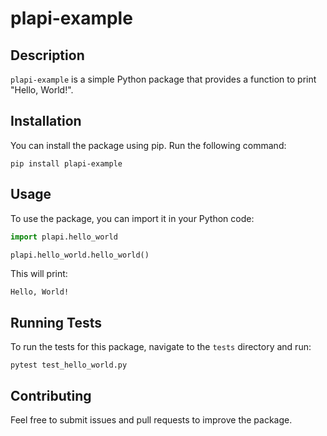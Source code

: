 # plapi-example

## Description
`plapi-example` is a simple Python package that provides a function to print "Hello, World!". 

## Installation
You can install the package using pip. Run the following command:

```
pip install plapi-example
```

## Usage
To use the package, you can import it in your Python code:

```python
import plapi.hello_world

plapi.hello_world.hello_world()
```

This will print:

```
Hello, World!
```

## Running Tests
To run the tests for this package, navigate to the `tests` directory and run:

```
pytest test_hello_world.py
```

## Contributing
Feel free to submit issues and pull requests to improve the package.
